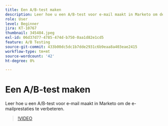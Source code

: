 ```yaml
---
title: Een A/B-test maken
description: Leer hoe u een A/B-test voor e-mail maakt in Marketo om de e-mailprestaties te verbeteren.
role: User
level: Beginner
jira: KT-10767
thumbnail: 345484.jpeg
exl-id: 06d37d77-4785-474d-b750-0aa1d82e1cd5
feature: A/B Testing
source-git-commit: 433b00dc5dc1b7dde2931c6b9eaa8a403eae2415
workflow-type: tm+mt
source-wordcount: '42'
ht-degree: 0%

---
```


# Een A/B-test maken

Leer hoe u een A/B-test voor e-mail maakt in Marketo om de e-mailprestaties te verbeteren.

>[!VIDEO](https://video.tv.adobe.com/v/345484/?quality=12&learn=on)
